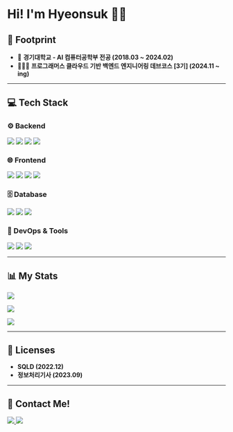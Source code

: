 # Hi! I'm Hyeonsuk 🙋‍♂️

## 👣 Footprint
- 🏫 **경기대학교 - AI 컴퓨터공학부 전공 (2018.03 ~ 2024.02)** 
- 🧑🏻‍💻 **프로그래머스 클라우드 기반 백엔드 엔지니어링 데브코스 [3기] (2024.11 ~ ing)**	 

---

## 💻 Tech Stack

### ⚙️ Backend
<p align="left">
  <img src="https://img.shields.io/badge/Java-007396?style=flat&logo=openJDK&logoColor=white"/>
  <img src="https://img.shields.io/badge/Spring-6DB33F?style=flat&logo=Spring&logoColor=white"/>
  <img src="https://img.shields.io/badge/SpringBoot-6DB33F?style=flat&logo=SpringBoot&logoColor=white"/>
  <img src="https://img.shields.io/badge/JPA-59666C?style=flat&logo=Hibernate&logoColor=white"/>
</p>

### 🌐 Frontend
<p align="left">
  <img src="https://img.shields.io/badge/HTML5-E34F26?style=flat&logo=HTML5&logoColor=white" />
  <img src="https://img.shields.io/badge/CSS3-1572B6?style=flat&logo=CSS3&logoColor=white" />
  <img src="https://img.shields.io/badge/JavaScript-F7DF1E?style=flat&logo=JavaScript&logoColor=white" />
  <img src="https://img.shields.io/badge/jQuery-0769AD?style=flat&logo=jQuery&logoColor=white" />
</p>

### 🗄️ Database
<p align="left">
  <img src="https://img.shields.io/badge/Oracle%20SQL-F80000?style=flat&logo=Oracle&logoColor=white" />
  <img src="https://img.shields.io/badge/MySQL-4479A1?style=flat&logo=MySQL&logoColor=white" />
  <img src="https://img.shields.io/badge/h2-87CEEB?style=flat&logo=h2&logoColor=white" />
</p>

### 🚀 DevOps & Tools
<p align="left">
  <img src="https://img.shields.io/badge/Docker-2496ED?style=flat&logo=Docker&logoColor=white"/>
  <img src="https://img.shields.io/badge/Git-F05032?style=flat&logo=Git&logoColor=white"/>
  <img src="https://img.shields.io/badge/GitHub-181717?style=flat&logo=GitHub&logoColor=white"/>
</p>

---

## 📊 My Stats
<p align="left">
  <img src="https://hits.seeyoufarm.com/api/count/incr/badge.svg?url=https%3A%2F%2Fgithub.com%2Fjanghyeonsuk&count_bg=%23F29494&title_bg=%232F2E2E&icon=github.svg&icon_color=%23FFFFFF&title=Github+Views&edge_flat=false"/>
</p>
<p align="left">
  <img src="https://github-readme-stats.vercel.app/api/top-langs/?username=janghyeonsuk&layout=compact">
</p>
<p align="left">
  <img src=https://github-readme-stats.vercel.app/api?username=janghyeonsuk>
</p>

---

## 📃 Licenses
- **SQLD (2022.12)**  
- **정보처리기사 (2023.09)**  

---

## 🚀 Contact Me!
<p align="left">
  <a href="mailto:vkdnjdjxor@naver.com">
    <img src="https://img.shields.io/badge/Gmail-d14836?style=flat&logo=Gmail&logoColor=white"/>
  </a>
  <a href="https://velog.io/@janghyeonsuk/posts">
    <img src="https://img.shields.io/badge/Velog-20C997?style=flat&logo=Velog&logoColor=white"/>
  </a>
</p>
